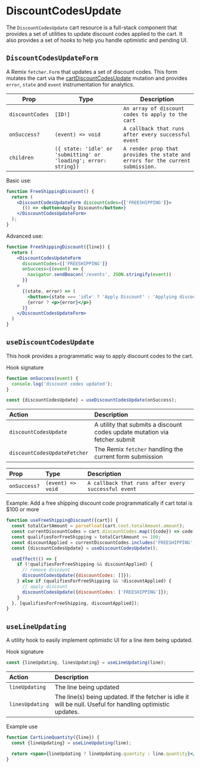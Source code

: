 # DiscountCodesUpdate

The `DiscountCodesUpdate` cart resource is a full-stack component that provides a set of utilities to update discount codes applied to the cart. It also provides a set of hooks to help you handle optimistic and pending UI.

## `DiscountCodesUpdateForm`

A Remix `fetcher.Form` that updates a set of discount codes. This form mutates the cart via the [cartDiscountCodesUpdate](https://shopify.dev/api/storefront/2022-01/mutations/cartDiscountCodesUpdate) mutation and provides
`error`, `state` and `event` instrumentation for analytics.

| Prop            | Type                                                             | Description                                                                    |
| --------------- | ---------------------------------------------------------------- | ------------------------------------------------------------------------------ |
| `discountCodes` | `[ID!]`                                                          | `An array of discount codes to apply to the cart`                              |
| `onSuccess?`    | `(event) => void`                                                | `A callback that runs after every successful event`                            |
| `children`      | `({ state: 'idle' or 'submitting' or 'loading'; error: string})` | `A render prop that provides the state and errors for the current submission.` |

Basic use:

```jsx
function FreeShippingDiscount() {
  return (
    <DiscountCodesUpdateForm discountCodes={['FREESHIPPING']}>
      {() => <button>Apply Discount</button>}
    </DiscountCodesUpdateForm>
  );
}
```

Advanced use:

```jsx
function FreeShippingDiscount({line}) {
  return (
    <DiscountCodesUpdateForm
      discountCodes={['FREESHIPPING']}
      onSuccess={(event) => {
        navigator.sendBeacon('/events', JSON.stringify(event))
      }}
    >
      {(state, error) => (
        <button>{state === 'idle' ? 'Apply Discount' : 'Applying discount'}</button>
        {error ? <p>{error}</p>}
      )}
    </DiscountCodesUpdateForm>
  )
}
```

## `useDiscountCodesUpdate`

This hook provides a programmatic way to apply discount codes to the cart.

Hook signature

```jsx
function onSuccess(event) {
  console.log('discount codes updated');
}

const {discountCodesUpdate} = useDiscountCodesUpdate(onSuccess);
```

| Action                       | Description                                                                |
| :--------------------------- | :------------------------------------------------------------------------- |
| `discountCodesUpdate`        | A utility that submits a discount codes update mutation via fetcher.submit |
| `discountCodesUpdateFetcher` | The Remix `fetcher` handling the current form submission                   |

| Prop         | Type              | Description                                         |
| :----------- | :---------------- | :-------------------------------------------------- |
| `onSuccess?` | `(event) => void` | `A callback that runs after every successful event` |

Example: Add a free shipping discount code programmatically if cart total is $100 or more

```jsx
function useFreeShippingDiscount({cart}) {
  const totalCartAmount = parseFloat(cart.cost.totalAmount.amount);
  const currentDiscountCodes = cart.discountCodes.map(({code}) => code);
  const qualifiesForFreeShipping = totalCartAmount >= 100;
  const discountApplied = currentDiscountCodes.includes('FREESHIPPING');
  const {discountCodesUpdate} = useDiscountCodesUpdate();

  useEffect(() => {
    if (!qualifiesForFreeShipping && discountApplied) {
      // remove discount
      discountCodesUpdate({discountCodes: []});
    } else if (qualifiesForFreeShipping && !discountApplied) {
      // apply discount
      discountCodesUpdate({discountCodes: ['FREESHIPPING']});
    }
  }, [qualifiesForFreeShipping, discountApplied]);
}
```

## `useLineUpdating`

A utility hook to easily implement optimistic UI for a line item being updated.

Hook signature

```jsx
const {lineUpdating, linesUpdating} = useLineUpdating(line);
```

| Action          | Description                                                                                                |
| :-------------- | :--------------------------------------------------------------------------------------------------------- |
| `lineUpdating`  | The line being updated                                                                                     |
| `linesUpdating` | The line(s) being updated. If the fetcher is idle it will be null. Useful for handling optimistic updates. |

Example use

```jsx
function CartLineQuantity({line}) {
  const {lineUpdating} = useLineUpdating(line);

  return <span>{lineUpdating ? lineUpdating.quantity : line.quantity}</span>;
}
```
